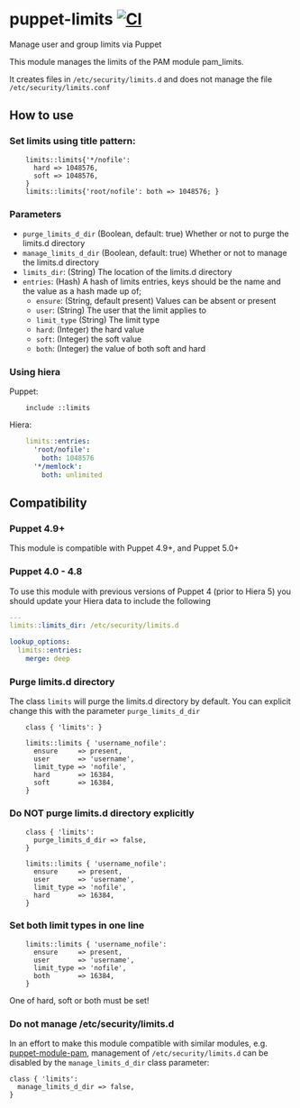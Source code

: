 # puppet-limits [![CI](https://github.com/saz/puppet-limits/actions/workflows/ci.yml/badge.svg)](https://github.com/saz/puppet-limits/actions/workflows/ci.yml)

Manage user and group limits via Puppet

This module manages the limits of the PAM module pam_limits.

It creates files in `/etc/security/limits.d` and does not manage the file `/etc/security/limits.conf`

## How to use


### Set limits using title pattern:

```puppet
    limits::limits{'*/nofile':
      hard => 1048576,
      soft => 1048576,
    }
    limits::limits{'root/nofile': both => 1048576; }
```

### Parameters

* `purge_limits_d_dir` (Boolean, default: true) Whether or not to purge the limits.d directory
* `manage_limits_d_dir` (Boolean, default: true) Whether or not to manage the limits.d directory
* `limits_dir`: (String) The location of the limits.d directory
* `entries`: (Hash) A hash of limits entries, keys should be the name and the value as a hash made up of;
  * `ensure`: (String, default present) Values can be absent or present
  * `user`: (String) The user that the limit applies to
  * `limit_type` (String) The limit type
  * `hard`: (Integer) the hard value
  * `soft`: (Integer) the soft value
  * `both`: (Integer) the value of both soft and hard


### Using hiera

Puppet:

```puppet
    include ::limits
```

Hiera:

```yaml
    limits::entries:
      'root/nofile':
        both: 1048576
      '*/memlock':
        both: unlimited
```

## Compatibility

### Puppet 4.9+

This module is compatible with Puppet 4.9+, and Puppet 5.0+

### Puppet 4.0 - 4.8

To use this module with previous versions of Puppet 4 (prior to Hiera 5) you should update your Hiera data to include the following

```yaml
---
limits::limits_dir: /etc/security/limits.d

lookup_options:
  limits::entries:
    merge: deep
```


### Purge limits.d directory

The class `limits` will purge the limits.d directory by default.
You can explicit change this with the parameter `purge_limits_d_dir`

```puppet
	class { 'limits': }

    limits::limits { 'username_nofile':
      ensure     => present,
      user       => 'username',
      limit_type => 'nofile',
      hard       => 16384,
      soft       => 16384,
    }
```
### Do NOT purge limits.d directory explicitly

```puppet
    class { 'limits':
      purge_limits_d_dir => false,
    }

    limits::limits { 'username_nofile':
      ensure     => present,
      user       => 'username',
      limit_type => 'nofile',
      hard       => 16384,
    }
```

### Set both limit types in one line

```puppet
    limits::limits { 'username_nofile':
      ensure     => present,
      user       => 'username',
      limit_type => 'nofile',
      both       => 16384,
    }
```
One of hard, soft or both must be set!

### Do not manage /etc/security/limits.d

In an effort to make this module compatible with similar modules, e.g.
[puppet-module-pam](https://github.com/ghoneycutt/puppet-module-pam), management
of `/etc/security/limits.d` can be disabled by the `manage_limits_d_dir` class parameter:

```puppet
class { 'limits':
  manage_limits_d_dir => false,
}
```
